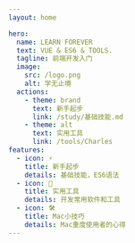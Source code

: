 ```yaml
---
layout: home

hero:
  name: LEARN FOREVER
  text: VUE & ES6 & TOOLS.
  tagline: 前端开发入门
  image:
    src: /logo.png
    alt: 学无止境
  actions:
    - theme: brand
      text: 新手起步
      link: /study/基础技能.md
    - theme: alt
      text: 实用工具
      link: /tools/Charles
features:
  - icon: ⚡️
    title: 新手起步
    details: 基础技能，ES6语法
  - icon: 🖖
    title: 实用工具
    details: 开发常用软件和工具
  - icon: 🛠️
    title: Mac小技巧
    details: Mac重度使用者的心得
---
```

